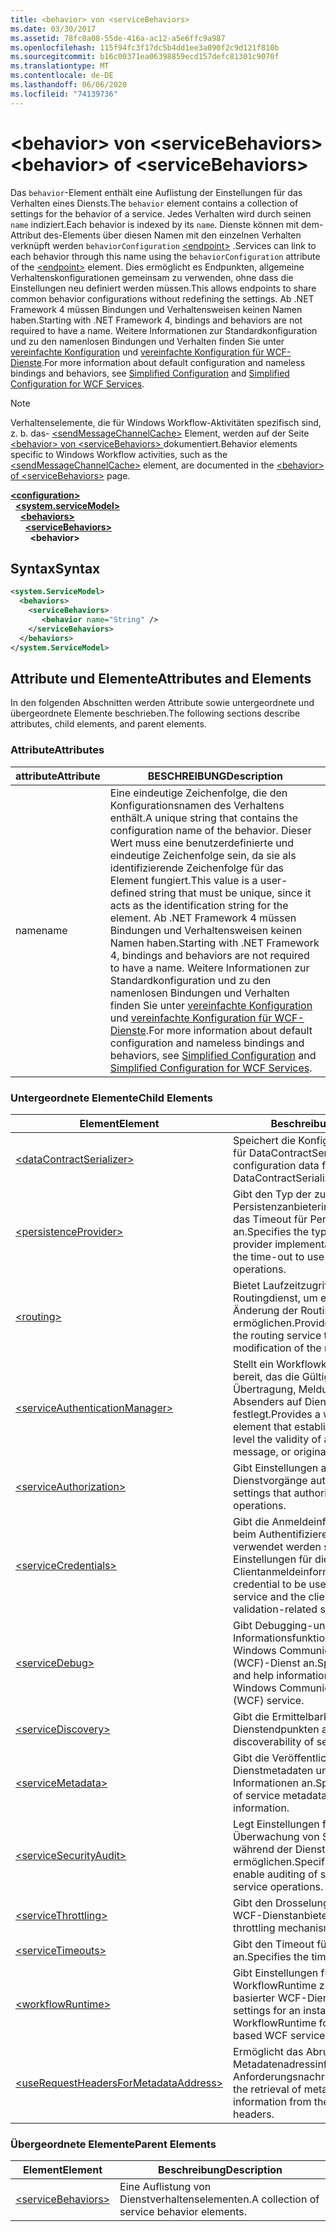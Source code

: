 ```yaml
---
title: <behavior> von <serviceBehaviors>
ms.date: 03/30/2017
ms.assetid: 78fc0a08-55de-416a-ac12-a5e6ffc9a987
ms.openlocfilehash: 115f94fc3f17dc5b4dd1ee3a090f2c9d121f810b
ms.sourcegitcommit: b16c00371ea06398859ecd157defc81301c9070f
ms.translationtype: MT
ms.contentlocale: de-DE
ms.lasthandoff: 06/06/2020
ms.locfileid: "74139736"
---
```

# <a name="behavior-of-servicebehaviors"></a><span data-ttu-id="72f84-102">\<behavior> von \<serviceBehaviors></span><span class="sxs-lookup"><span data-stu-id="72f84-102">\<behavior> of \<serviceBehaviors></span></span>
<span data-ttu-id="72f84-103">Das `behavior`-Element enthält eine Auflistung der Einstellungen für das Verhalten eines Diensts.</span><span class="sxs-lookup"><span data-stu-id="72f84-103">The `behavior` element contains a collection of settings for the behavior of a service.</span></span> <span data-ttu-id="72f84-104">Jedes Verhalten wird durch seinen `name` indiziert.</span><span class="sxs-lookup"><span data-stu-id="72f84-104">Each behavior is indexed by its `name`.</span></span> <span data-ttu-id="72f84-105">Dienste können mit dem-Attribut des-Elements über diesen Namen mit den einzelnen Verhalten verknüpft werden `behaviorConfiguration` [\<endpoint>](endpoint-element.md) .</span><span class="sxs-lookup"><span data-stu-id="72f84-105">Services can link to each behavior through this name using the `behaviorConfiguration` attribute of the [\<endpoint>](endpoint-element.md) element.</span></span> <span data-ttu-id="72f84-106">Dies ermöglicht es Endpunkten, allgemeine Verhaltenskonfigurationen gemeinsam zu verwenden, ohne dass die Einstellungen neu definiert werden müssen.</span><span class="sxs-lookup"><span data-stu-id="72f84-106">This allows endpoints to share common behavior configurations without redefining the settings.</span></span> <span data-ttu-id="72f84-107">Ab .NET Framework 4 müssen Bindungen und Verhaltensweisen keinen Namen haben.</span><span class="sxs-lookup"><span data-stu-id="72f84-107">Starting with .NET Framework 4, bindings and behaviors are not required to have a name.</span></span> <span data-ttu-id="72f84-108">Weitere Informationen zur Standardkonfiguration und zu den namenlosen Bindungen und Verhalten finden Sie unter [vereinfachte Konfiguration](../../../wcf/simplified-configuration.md) und [vereinfachte Konfiguration für WCF-Dienste](../../../wcf/samples/simplified-configuration-for-wcf-services.md).</span><span class="sxs-lookup"><span data-stu-id="72f84-108">For more information about default configuration and nameless bindings and behaviors, see [Simplified Configuration](../../../wcf/simplified-configuration.md) and [Simplified Configuration for WCF Services](../../../wcf/samples/simplified-configuration-for-wcf-services.md).</span></span>  
  
> [!NOTE]
> <span data-ttu-id="72f84-109">Verhaltenselemente, die für Windows Workflow-Aktivitäten spezifisch sind, z. b. das- [\<sendMessageChannelCache>](../windows-workflow-foundation/sendmessagechannelcache.md) Element, werden auf der Seite [ \<behavior> von \<serviceBehaviors> ](../windows-workflow-foundation/behavior-of-servicebehaviors-of-workflow.md) dokumentiert.</span><span class="sxs-lookup"><span data-stu-id="72f84-109">Behavior elements specific to Windows Workflow activities, such as the [\<sendMessageChannelCache>](../windows-workflow-foundation/sendmessagechannelcache.md) element, are documented in the [\<behavior> of \<serviceBehaviors>](../windows-workflow-foundation/behavior-of-servicebehaviors-of-workflow.md) page.</span></span>  
  
[**\<configuration>**](../configuration-element.md)\
&nbsp;&nbsp;[**\<system.serviceModel>**](system-servicemodel.md)\
&nbsp;&nbsp;&nbsp;&nbsp;[**\<behaviors>**](behaviors.md)\
&nbsp;&nbsp;&nbsp;&nbsp;&nbsp;&nbsp;[**\<serviceBehaviors>**](servicebehaviors.md)\
&nbsp;&nbsp;&nbsp;&nbsp;&nbsp;&nbsp;&nbsp;&nbsp;**\<behavior>**  
  
## <a name="syntax"></a><span data-ttu-id="72f84-110">Syntax</span><span class="sxs-lookup"><span data-stu-id="72f84-110">Syntax</span></span>  
  
```xml  
<system.ServiceModel>
  <behaviors>
    <serviceBehaviors>
       <behavior name="String" />
    </serviceBehaviors>
  </behaviors>
</system.ServiceModel>
```  
  
## <a name="attributes-and-elements"></a><span data-ttu-id="72f84-111">Attribute und Elemente</span><span class="sxs-lookup"><span data-stu-id="72f84-111">Attributes and Elements</span></span>  
 <span data-ttu-id="72f84-112">In den folgenden Abschnitten werden Attribute sowie untergeordnete und übergeordnete Elemente beschrieben.</span><span class="sxs-lookup"><span data-stu-id="72f84-112">The following sections describe attributes, child elements, and parent elements.</span></span>  
  
### <a name="attributes"></a><span data-ttu-id="72f84-113">Attribute</span><span class="sxs-lookup"><span data-stu-id="72f84-113">Attributes</span></span>  
  
|<span data-ttu-id="72f84-114">attribute</span><span class="sxs-lookup"><span data-stu-id="72f84-114">Attribute</span></span>|<span data-ttu-id="72f84-115">BESCHREIBUNG</span><span class="sxs-lookup"><span data-stu-id="72f84-115">Description</span></span>|  
|---------------|-----------------|  
|<span data-ttu-id="72f84-116">name</span><span class="sxs-lookup"><span data-stu-id="72f84-116">name</span></span>|<span data-ttu-id="72f84-117">Eine eindeutige Zeichenfolge, die den Konfigurationsnamen des Verhaltens enthält.</span><span class="sxs-lookup"><span data-stu-id="72f84-117">A unique string that contains the configuration name of the behavior.</span></span> <span data-ttu-id="72f84-118">Dieser Wert muss eine benutzerdefinierte und eindeutige Zeichenfolge sein, da sie als identifizierende Zeichenfolge für das Element fungiert.</span><span class="sxs-lookup"><span data-stu-id="72f84-118">This value is a user-defined string that must be unique, since it acts as the identification string for the element.</span></span> <span data-ttu-id="72f84-119">Ab .NET Framework 4 müssen Bindungen und Verhaltensweisen keinen Namen haben.</span><span class="sxs-lookup"><span data-stu-id="72f84-119">Starting with .NET Framework 4, bindings and behaviors are not required to have a name.</span></span> <span data-ttu-id="72f84-120">Weitere Informationen zur Standardkonfiguration und zu den namenlosen Bindungen und Verhalten finden Sie unter [vereinfachte Konfiguration](../../../wcf/simplified-configuration.md) und [vereinfachte Konfiguration für WCF-Dienste](../../../wcf/samples/simplified-configuration-for-wcf-services.md).</span><span class="sxs-lookup"><span data-stu-id="72f84-120">For more information about default configuration and nameless bindings and behaviors, see [Simplified Configuration](../../../wcf/simplified-configuration.md) and [Simplified Configuration for WCF Services](../../../wcf/samples/simplified-configuration-for-wcf-services.md).</span></span>|  
  
### <a name="child-elements"></a><span data-ttu-id="72f84-121">Untergeordnete Elemente</span><span class="sxs-lookup"><span data-stu-id="72f84-121">Child Elements</span></span>  
  
|<span data-ttu-id="72f84-122">Element</span><span class="sxs-lookup"><span data-stu-id="72f84-122">Element</span></span>|<span data-ttu-id="72f84-123">Beschreibung</span><span class="sxs-lookup"><span data-stu-id="72f84-123">Description</span></span>|  
|-------------|-----------------|  
|[\<dataContractSerializer>](datacontractserializer-element.md)|<span data-ttu-id="72f84-124">Speichert die Konfigurationsinformationen für DataContractSerializer.</span><span class="sxs-lookup"><span data-stu-id="72f84-124">Contains configuration data for the DataContractSerializer.</span></span>|  
|[\<persistenceProvider>](persistenceprovider.md)|<span data-ttu-id="72f84-125">Gibt den Typ der zu verwendenden Persistenzanbieterimplementierung sowie das Timeout für Persistenzvorgänge an.</span><span class="sxs-lookup"><span data-stu-id="72f84-125">Specifies the type of the persistence provider implementation to use, as well as the time-out to use for persistence operations.</span></span>|  
|[\<routing>](routing-of-servicebehavior.md)|<span data-ttu-id="72f84-126">Bietet Laufzeitzugriff auf den Routingdienst, um eine dynamische Änderung der Routingkonfiguration zu ermöglichen.</span><span class="sxs-lookup"><span data-stu-id="72f84-126">Provides run-time access to the routing service to allow dynamic modification of the routing configuration.</span></span>|  
|[\<serviceAuthenticationManager>](serviceauthenticationmanager.md)|<span data-ttu-id="72f84-127">Stellt ein Workflowkonfigurationselement bereit, das die Gültigkeit einer Übertragung, Meldung oder eines Absenders auf Dienstebene festlegt.</span><span class="sxs-lookup"><span data-stu-id="72f84-127">Provides a workflow configuration element that establishes at the service level the validity of a transmission, message, or originator..</span></span>|  
|[\<serviceAuthorization>](serviceauthorization-element.md)|<span data-ttu-id="72f84-128">Gibt Einstellungen an, die den Zugriff auf Dienstvorgänge autorisieren.</span><span class="sxs-lookup"><span data-stu-id="72f84-128">Specifies settings that authorize access to service operations.</span></span>|  
|[\<serviceCredentials>](servicecredentials.md)|<span data-ttu-id="72f84-129">Gibt die Anmeldeinformationen an, die beim Authentifizieren des Diensts verwendet werden sollen, sowie die Einstellungen für die Validierung der Clientanmeldeinformationen.</span><span class="sxs-lookup"><span data-stu-id="72f84-129">Specifies the credential to be used in authenticating the service and the client credential validation-related settings.</span></span>|  
|[\<serviceDebug>](servicedebug.md)|<span data-ttu-id="72f84-130">Gibt Debugging-und Hilfe Informationsfunktionen für einen Windows Communication Foundation (WCF)-Dienst an.</span><span class="sxs-lookup"><span data-stu-id="72f84-130">Specifies debugging and help information features for a Windows Communication Foundation (WCF) service.</span></span>|  
|[\<serviceDiscovery>](servicediscovery.md)|<span data-ttu-id="72f84-131">Gibt die Ermittelbarkeit von Dienstendpunkten an.</span><span class="sxs-lookup"><span data-stu-id="72f84-131">Specifies the discoverability of service endpoints.</span></span>|  
|[\<serviceMetadata>](servicemetadata.md)|<span data-ttu-id="72f84-132">Gibt die Veröffentlichung der Dienstmetadaten und der zugeordneten Informationen an.</span><span class="sxs-lookup"><span data-stu-id="72f84-132">Specifies the publication of service metadata and associated information.</span></span>|  
|[\<serviceSecurityAudit>](servicesecurityaudit.md)|<span data-ttu-id="72f84-133">Legt Einstellungen fest, die die Überwachung von Sicherheitsereignissen während der Dienstvorgänge ermöglichen.</span><span class="sxs-lookup"><span data-stu-id="72f84-133">Specifies settings that enable auditing of security events during service operations.</span></span>|  
|[\<serviceThrottling>](servicethrottling.md)|<span data-ttu-id="72f84-134">Gibt den Drosselungs Mechanismus eines WCF-Dienstanbieter an.</span><span class="sxs-lookup"><span data-stu-id="72f84-134">Specifies the throttling mechanism of a WCF service.</span></span>|  
|[\<serviceTimeouts>](servicetimeouts.md)|<span data-ttu-id="72f84-135">Gibt den Timeout für einen Dienst an.</span><span class="sxs-lookup"><span data-stu-id="72f84-135">Specifies the timeout for a service.</span></span>|  
|[\<workflowRuntime>](workflowruntime.md)|<span data-ttu-id="72f84-136">Gibt Einstellungen für eine Instanz von WorkflowRuntime zum Hosting Workflow basierter WCF-Dienste an.</span><span class="sxs-lookup"><span data-stu-id="72f84-136">Specifies settings for an instance of WorkflowRuntime for hosting workflow-based WCF services.</span></span>|  
|[\<useRequestHeadersForMetadataAddress>](userequestheadersformetadataaddress.md)|<span data-ttu-id="72f84-137">Ermöglicht das Abrufen von Metadatenadressinformationen aus Anforderungsnachrichtenheadern.</span><span class="sxs-lookup"><span data-stu-id="72f84-137">Enables the retrieval of metadata address information from the request message headers.</span></span>|  
  
### <a name="parent-elements"></a><span data-ttu-id="72f84-138">Übergeordnete Elemente</span><span class="sxs-lookup"><span data-stu-id="72f84-138">Parent Elements</span></span>  
  
|<span data-ttu-id="72f84-139">Element</span><span class="sxs-lookup"><span data-stu-id="72f84-139">Element</span></span>|<span data-ttu-id="72f84-140">Beschreibung</span><span class="sxs-lookup"><span data-stu-id="72f84-140">Description</span></span>|  
|-------------|-----------------|  
|[\<serviceBehaviors>](servicebehaviors.md)|<span data-ttu-id="72f84-141">Eine Auflistung von Dienstverhaltenselementen.</span><span class="sxs-lookup"><span data-stu-id="72f84-141">A collection of service behavior elements.</span></span>|
